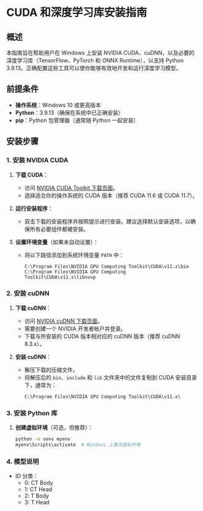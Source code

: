 # CUDA 和深度学习库安装指南

## 概述

本指南旨在帮助用户在 Windows 上安装 NVIDIA CUDA、cuDNN，以及必要的深度学习库（TensorFlow、PyTorch 和 ONNX Runtime），以支持 Python 3.9.13。正确配置这些工具可以使你能够有效地开发和运行深度学习模型。

## 前提条件

- **操作系统**：Windows 10 或更高版本
- **Python**：3.9.13（确保在系统中已正确安装）
- **pip**：Python 包管理器（通常随 Python 一起安装）

## 安装步骤

### 1. 安装 NVIDIA CUDA

1. **下载 CUDA**：
   - 访问 [NVIDIA CUDA Toolkit 下载页面](https://developer.nvidia.com/cuda-downloads)。
   - 选择适合你的操作系统的 CUDA 版本（推荐 CUDA 11.6 或 CUDA 11.7）。

2. **运行安装程序**：
   - 双击下载的安装程序并按照提示进行安装。建议选择默认安装选项，以确保所有必要组件都被安装。

3. **设置环境变量**（如果未自动设置）：
   - 将以下路径添加到系统环境变量 `PATH` 中：
     ```
     C:\Program Files\NVIDIA GPU Computing Toolkit\CUDA\v11.x\bin
     C:\Program Files\NVIDIA GPU Computing Toolkit\CUDA\v11.x\libnvvp
     ```

### 2. 安装 cuDNN

1. **下载 cuDNN**：
   - 访问 [NVIDIA cuDNN 下载页面](https://developer.nvidia.com/cudnn)。
   - 需要创建一个 NVIDIA 开发者帐户并登录。
   - 下载与所安装的 CUDA 版本相对应的 cuDNN 版本（推荐 cuDNN 8.3.x）。

2. **安装 cuDNN**：
   - 解压下载的压缩文件。
   - 将解压后的 `bin`、`include` 和 `lib` 文件夹中的文件复制到 CUDA 安装目录下，通常为：
     ```
     C:\Program Files\NVIDIA GPU Computing Toolkit\CUDA\v11.x\
     ```

### 3. 安装 Python 库

1. **创建虚拟环境**（可选，但推荐）：
   ```bash
   python -m venv myenv
   myenv\Scripts\activate  # Windows 上激活虚拟环境

### 4. 模型说明

- ID 分类：
  - 0: CT Body
  - 1: CT Head
  - 2: T Body
  - 3: T Head

